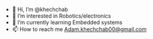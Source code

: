 - 👋 Hi, I’m @khechchab
- 👀 I’m interested in Robotics/electronics
- 🌱 I’m currently learning Embedded systems
- 📫 How to reach me Adam.khechchab00@gmail.com

<!---
khechchab/khechchab is a ✨ special ✨ repository because its `README.md` (this file) appears on your GitHub profile.
You can click the Preview link to take a look at your changes.
--->
